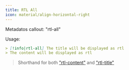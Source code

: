 ```yaml
---
title: RTL All
icon: material/align-horizontal-right
---
```


Metadatos callout: "rtl-all"

Usage:
```md
> [!info|rtl-all] The title will be displayed as rtl
> The content will be displayed as rtl
```
> Shorthand for both ["rtl-content"](../content-styling/page-1.md) and ["rtl-title"](../title-styling/page-11.md)
